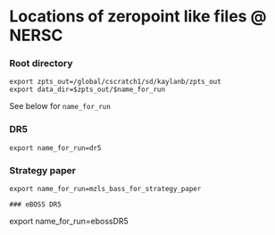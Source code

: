 # Locations of zeropoint like files @ NERSC

### Root directory
```
export zpts_out=/global/cscratch1/sd/kaylanb/zpts_out
export data_dir=$zpts_out/$name_for_run
```
See below for `name_for_run`

### DR5
```
export name_for_run=dr5
```

### Strategy paper
```
export name_for_run=mzls_bass_for_strategy_paper

### eBOSS DR5
```
export name_for_run=ebossDR5
```



